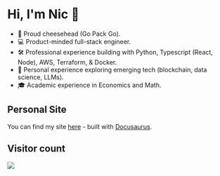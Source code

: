 # Hi, I'm Nic 🖖

-   🧀 Proud cheesehead (Go Pack Go).
-   💻 Product-minded full-stack engineer.
-   🛠️ Professional experience building with Python, Typescript (React, Node), AWS, Terraform, & Docker.
-   🔭 Personal experience exploring emerging tech (blockchain, data science, LLMs).
-   🎓 Academic experience in Economics and Math.

## Personal Site

You can find my site [here](https://wisconic-git.vercel.app/) - built with [Docusaurus](https://docusaurus.io/).

## Visitor count

<img src="https://profile-counter.glitch.me/wisconic/count.svg" />
